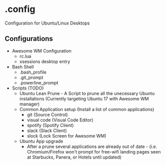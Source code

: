 # .config
Configuration for Ubuntu/Linux Desktops

## Configurations

- Awesome WM Configuration
  - rc.lua
  - xsessions desktop entry
- Bash Shell
  - .bash_profile
  - .git_prompt
  - .powerline_prompt
- Scripts (TODO)
  - Ubuntu Lean Prune - A Script to prune all the unecessary Ubuntu installations (Currently targeting Ubuntu 17 with Awesome WM manager)
  - Common Application setup (Install a list of common applications)
    - git (Source Control)
    - visual code (Visual Code Editor)
    - spotify (Spotify Client)
    - slack (Slack Client)
    - slock (Lock Screen for Awesome WM)
  - Ubuntu App upgrade
    - After a prune several applications are already out of date - (i.e. Chromium/Firefox won't prompt for free-wifi landing pages seen at Starbucks, Panera, or Hotels until updated)
